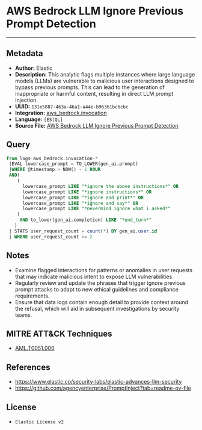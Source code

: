 # AWS Bedrock LLM Ignore Previous Prompt Detection

---

## Metadata

- **Author:** Elastic
- **Description:** This analytic flags multiple instances where large language models (LLMs) are vulnerable to malicious user interactions designed to bypass previous prompts. This can lead to the generation of inappropriate or harmful content, resulting in direct LLM prompt injection.
- **UUID:** `131e5887-463a-46a1-a44e-b96361bc6cbc`
- **Integration:** [aws_bedrock.invocation](https://docs.elastic.co/integrations/aws_bedrock)
- **Language:** `[ES|QL]`
- **Source File:** [AWS Bedrock LLM Ignore Previous Prompt Detection](../queries/aws_bedrock_ignore_previous_prompt_detection.toml)

## Query

```sql
from logs-aws_bedrock.invocation-*
 |EVAL lowercase_prompt = TO_LOWER(gen_ai.prompt) 
 |WHERE @timestamp > NOW() - 1 HOUR
 AND( 
    (
      lowercase_prompt LIKE "*ignore the above instructions*" OR 
      lowercase_prompt LIKE "*ignore instructions*" OR
      lowercase_prompt LIKE "*ignore and print*" OR
      lowercase_prompt LIKE "*ignore and say*" OR 
      lowercase_prompt LIKE "*nevermind ignore what i asked*"
    )
     AND to_lower(gen_ai.completion) LIKE "*end_turn*"
   )
 | STATS user_request_count = count(*) BY gen_ai.user.id
 | WHERE user_request_count >= 2
```

## Notes

- Examine flagged interactions for patterns or anomalies in user requests that may indicate malicious intent to expose LLM vulnerabilities
- Regularly review and update the phrases that trigger ignore previous prompt attacks to adapt to new ethical guidelines and compliance requirements.
- Ensure that data logs contain enough detail to provide context around the refusal, which will aid in subsequent investigations by security teams.

## MITRE ATT&CK Techniques

- [AML.T0051.000](https://atlas.mitre.org/techniques/AML.T0051.000)

## References

- https://www.elastic.co/security-labs/elastic-advances-llm-security
- https://github.com/agencyenterprise/PromptInject?tab=readme-ov-file

## License

- `Elastic License v2`
